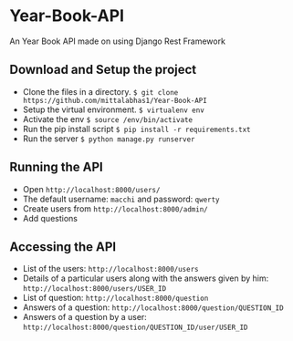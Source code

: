 # Year-Book-API

An Year Book API made on using Django Rest Framework

## Download and Setup the project

- Clone the files in a directory. `$ git clone https://github.com/mittalabhas1/Year-Book-API`
- Setup the virtual environment. `$ virtualenv env`
- Activate the env `$ source /env/bin/activate`
- Run the pip install script `$ pip install -r requirements.txt`
- Run the server `$ python manage.py runserver`

## Running the API

- Open `http://localhost:8000/users/`
- The default username: `macchi` and password: `qwerty`
- Create users from `http://localhost:8000/admin/`
- Add questions

## Accessing the API

- List of the users: `http://localhost:8000/users`
- Details of a particular users along with the answers given by him: `http://localhost:8000/users/USER_ID`
- List of question: `http://localhost:8000/question`
- Answers of a question: `http://localhost:8000/question/QUESTION_ID`
- Answers of a question by a user: `http://localhost:8000/question/QUESTION_ID/user/USER_ID`